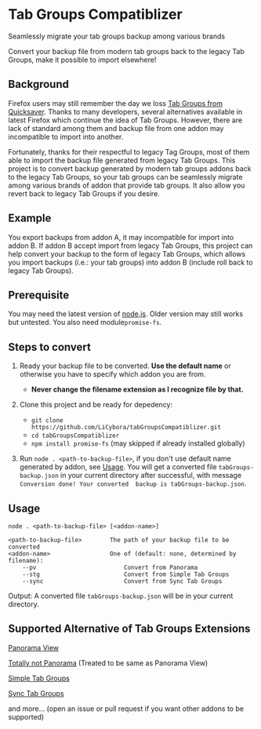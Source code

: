 # Tab Groups Compatiblizer

Seamlessly migrate your tab groups backup among various brands 

Convert your backup file from modern tab groups back to the legacy Tab Groups, 
make it possible to import elsewhere!

## Background

Firefox users may still remember the day we loss 
[Tab Groups from Quicksaver](https://github.com/Quicksaver/Tab-Groups). 
Thanks to many developers, several alternatives available in latest Firefox 
which continue the idea of Tab Groups. However, there are lack of standard 
among them and backup file from one addon may incompatible to import into another.

Fortunately, thanks for their respectful to legacy Tag Groups, most of them able 
to import the backup file generated from legacy Tab Groups. This project is to 
convert backup generated by modern tab groups addons back to the legacy Tab 
Groups, so your tab groups can be seamlessly migrate among various brands of 
addon that provide tab groups. It also allow you revert back to legacy Tab 
Groups if you desire.

## Example

You export backups from addon A, it may incompatible for import into addon B. 
If addon B accept import from legacy Tab Groups, this project can help convert
your backup to the form of legacy Tab Groups, which allows you import backups
(i.e.: your tab groups) into addon B (include roll back to legacy Tab Groups).


## Prerequisite

You may need the latest version of [node.js](https://nodejs.org/en/). Older 
version may still works but untested. You also need module`promise-fs`.

## Steps to convert

1. Ready your backup file to be converted. **Use the default name** or 
otherwise you have to specify which addon you are from.
	- **Never change the filename extension as I recognize file by that.**

2. Clone this project and be ready for depedency:
	- `git clone https://github.com/LiCybora/tabGroupsCompatiblizer.git`
	- `cd tabGroupsCompatiblizer`
	- `npm install promise-fs` (may skipped if already installed globally)

3. Run `node . <path-to-backup-file>`, if you don't use default name generated 
	by addon, see [Usage](https://github.com/LiCybora/tabGroupsCompatiblizer#usage). 
	You will get a converted file `tabGroups-backup.json` in your current 
	directory after successful, with message `Conversion done! Your converted 
	backup is tabGroups-backup.json`.

## Usage
```
node . <path-to-backup-file> [<addon-name>] 

<path-to-backup-file>        The path of your backup file to be converted
<addon-name>                 One of (default: none, determined by filename):
	--pv                         Convert from Panorama
	--stg                        Convert from Simple Tab Groups
	--sync                       Convert from Sync Tab Groups

```

Output: A converted file `tabGroups-backup.json` will be in your current directory.

## Supported Alternative of Tab Groups Extensions

[Panorama View](https://github.com/photodiode/panorama-view)

[Totally not Panorama](https://github.com/nyordanov/panorama) (Treated to be same as Panorama View)

[Simple Tab Groups](https://github.com/Drive4ik/simple-tab-groups)

[Sync Tab Groups](https://github.com/Morikko/sync-tab-groups)

and more... (open an issue or pull request if you want other addons to be supported)
